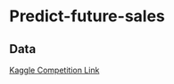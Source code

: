 # Predict-future-sales

## Data
[Kaggle Competition Link](https://www.kaggle.com/c/competitive-data-science-predict-future-sales/overview)
